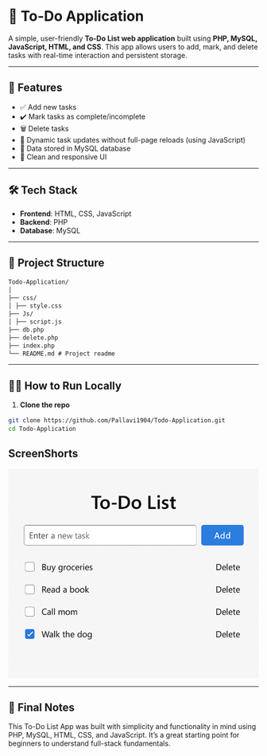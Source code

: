 # 📝 To-Do Application

A simple, user-friendly **To-Do List web application** built using **PHP, MySQL, JavaScript, HTML, and CSS**. This app allows users to add, mark, and delete tasks with real-time interaction and persistent storage.

---

## 🚀 Features

- ✅ Add new tasks
- ✔️ Mark tasks as complete/incomplete
- 🗑️ Delete tasks
- 🔄 Dynamic task updates without full-page reloads (using JavaScript)
- 💾 Data stored in MySQL database
- 🎨 Clean and responsive UI

---

## 🛠️ Tech Stack

- **Frontend**: HTML, CSS, JavaScript
- **Backend**: PHP
- **Database**: MySQL

---

## 📁 Project Structure
```
Todo-Application/
│
├── css/ 
│ ├── style.css
├── Js/ 
│ ├── script.js
├── db.php
├── delete.php
├── index.php
└── README.md # Project readme
```

---

## 🧑‍💻 How to Run Locally

1. **Clone the repo**

```bash
git clone https://github.com/Pallavi1904/Todo-Application.git
cd Todo-Application
```
## ScreenShorts
![App Screenshot](assests/ss.png)

---
## 📌 Final Notes
This To-Do List App was built with simplicity and functionality in mind using PHP, MySQL, HTML, CSS, and JavaScript. It’s a great starting point for beginners to understand full-stack fundamentals.



